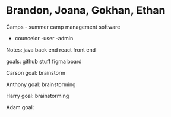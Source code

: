 # Brandon, Joana, Gokhan, Ethan
Camps - summer camp management software

- councelor
-user
-admin

Notes: java back end react front end

goals: github stuff
figma board 

Carson
goal: brainstorm

Anthony 
goal: brainstorming

Harry
goal: brainstorming

Adam
goal: